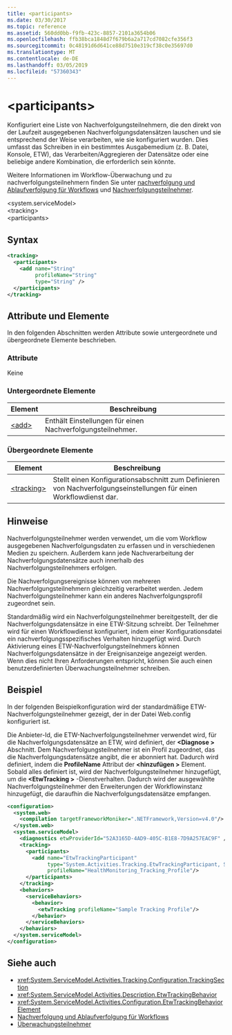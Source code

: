 ```yaml
---
title: <participants>
ms.date: 03/30/2017
ms.topic: reference
ms.assetid: 560dd0bb-f9fb-423c-8857-2101a3654b06
ms.openlocfilehash: ffb38bca1848d7f679b6a2a717cd7082cfe356f3
ms.sourcegitcommit: 0c48191d6d641ce88d7510e319cf38c0e35697d0
ms.translationtype: MT
ms.contentlocale: de-DE
ms.lasthandoff: 03/05/2019
ms.locfileid: "57360343"
---
```

# <a name="participants"></a>\<participants>
Konfiguriert eine Liste von Nachverfolgungsteilnehmern, die den direkt von der Laufzeit ausgegebenen Nachverfolgungsdatensätzen lauschen und sie entsprechend der Weise verarbeiten, wie sie konfiguriert wurden. Dies umfasst das Schreiben in ein bestimmtes Ausgabemedium (z. B. Datei, Konsole, ETW), das Verarbeiten/Aggregieren der Datensätze oder eine beliebige andere Kombination, die erforderlich sein könnte.  
  
 Weitere Informationen im Workflow-Überwachung und zu nachverfolgungsteilnehmern finden Sie unter [nachverfolgung und Ablaufverfolgung für Workflows](../../../../../docs/framework/windows-workflow-foundation/workflow-tracking-and-tracing.md) und [Nachverfolgungsteilnehmer](../../../../../docs/framework/windows-workflow-foundation/tracking-participants.md).  
  
\<system.serviceModel>  
\<tracking>  
\<participants>  
  
## <a name="syntax"></a>Syntax  
  
```xml
<tracking>
  <participants>
    <add name="String" 
         profileName="String" 
         type="String" />
  </participants>
</tracking>   
```  
  
## <a name="attributes-and-elements"></a>Attribute und Elemente  
 In den folgenden Abschnitten werden Attribute sowie untergeordnete und übergeordnete Elemente beschrieben.  
  
### <a name="attributes"></a>Attribute  
 Keine  
  
### <a name="child-elements"></a>Untergeordnete Elemente  
  
|Element|Beschreibung|  
|-------------|-----------------|  
|[\<add>](../../../../../docs/framework/configure-apps/file-schema/windows-workflow-foundation/add-of-participants.md)|Enthält Einstellungen für einen Nachverfolgungsteilnehmer.|  
  
### <a name="parent-elements"></a>Übergeordnete Elemente  
  
|Element|Beschreibung|  
|-------------|-----------------|  
|[\<tracking>](../../../../../docs/framework/configure-apps/file-schema/windows-workflow-foundation/tracking.md)|Stellt einen Konfigurationsabschnitt zum Definieren von Nachverfolgungseinstellungen für einen Workflowdienst dar.|  
  
## <a name="remarks"></a>Hinweise  
 Nachverfolgungsteilnehmer werden verwendet, um die vom Workflow ausgegebenen Nachverfolgungsdaten zu erfassen und in verschiedenen Medien zu speichern. Außerdem kann jede Nachverarbeitung der Nachverfolgungsdatensätze auch innerhalb des Nachverfolgungsteilnehmers erfolgen.  
  
 Die Nachverfolgungsereignisse können von mehreren Nachverfolgungsteilnehmern gleichzeitig verarbeitet werden. Jedem Nachverfolgungsteilnehmer kann ein anderes Nachverfolgungsprofil zugeordnet sein.  
  
 Standardmäßig wird ein Nachverfolgungsteilnehmer bereitgestellt, der die Nachverfolgungsdatensätze in eine ETW-Sitzung schreibt. Der Teilnehmer wird für einen Workflowdienst konfiguriert, indem einer Konfigurationsdatei ein nachverfolgungsspezifisches Verhalten hinzugefügt wird. Durch Aktivierung eines ETW-Nachverfolgungsteilnehmers können Nachverfolgungsdatensätze in der Ereignisanzeige angezeigt werden. Wenn dies nicht Ihren Anforderungen entspricht, können Sie auch einen benutzerdefinierten Überwachungsteilnehmer schreiben.  
  
## <a name="example"></a>Beispiel  
 In der folgenden Beispielkonfiguration wird der standardmäßige ETW-Nachverfolgungsteilnehmer gezeigt, der in der Datei Web.config konfiguriert ist.  
  
 Die Anbieter-Id, die ETW-Nachverfolgungsteilnehmer verwendet wird, für die Nachverfolgungsdatensätze an ETW, wird definiert, der  **\<Diagnose >** Abschnitt. Dem Nachverfolgungsteilnehmer ist ein Profil zugeordnet, das die Nachverfolgungsdatensätze angibt, die er abonniert hat. Dadurch wird definiert, indem die **ProfileName** Attribut der  **\<hinzufügen >** Element. Sobald alles definiert ist, wird der Nachverfolgungsteilnehmer hinzugefügt, um die  **\<EtwTracking >** -Dienstverhalten. Dadurch wird der ausgewählte Nachverfolgungsteilnehmer den Erweiterungen der Workflowinstanz hinzugefügt, die daraufhin die Nachverfolgungsdatensätze empfangen.  
  
```xml
<configuration>   
  <system.web>   
    <compilation targetFrameworkMoniker=".NETFramework,Version=v4.0"/>   
  </system.web>   
  <system.serviceModel>   
    <diagnostics etwProviderId="52A3165D-4AD9-405C-B1E8-7D9A257EAC9F" />                
    <tracking>   
      <participants>   
        <add name="EtwTrackingParticipant"   
             type="System.Activities.Tracking.EtwTrackingParticipant, System.Activities, Version=4.0.0.0, Culture=neutral, PublicKeyToken=31bf3856ad364e35"   
             profileName="HealthMonitoring_Tracking_Profile"/>   
      </participants>   
    </tracking>   
    <behaviors>   
      <serviceBehaviors>   
        <behavior>   
          <etwTracking profileName="Sample Tracking Profile"/>  
        </behavior>   
      </serviceBehaviors>   
    </behaviors>   
  </system.serviceModel>   
</configuration>  
```  
  
## <a name="see-also"></a>Siehe auch
- <xref:System.ServiceModel.Activities.Tracking.Configuration.TrackingSection>
- <xref:System.ServiceModel.Activities.Description.EtwTrackingBehavior>
- <xref:System.ServiceModel.Activities.Configuration.EtwTrackingBehaviorElement>
- [Nachverfolgung und Ablaufverfolgung für Workflows](../../../../../docs/framework/windows-workflow-foundation/workflow-tracking-and-tracing.md)
- [Überwachungsteilnehmer](../../../../../docs/framework/windows-workflow-foundation/tracking-participants.md)
